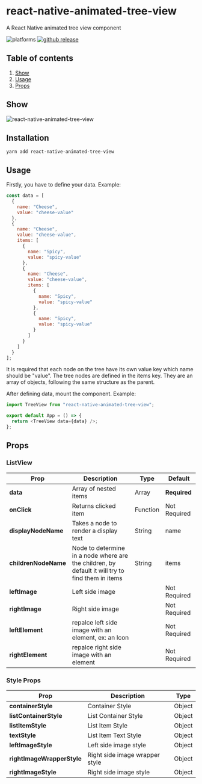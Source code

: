 # react-native-animated-tree-view

A React Native animated tree view component

![platforms](https://img.shields.io/badge/platforms-Android%20%7C%20iOS-brightgreen.svg?style=flat-square)
[![github release](https://img.shields.io/github/v/release/shariqahmed1/react-native-animated-tree-view.svg?style=flat-square)](https://www.github.com/shariqahmed1/react-native-animated-tree-view/releases)

## Table of contents

1. [Show](#show)
1. [Usage](#usage)
1. [Props](#props)

## Show

![react-native-animated-tree-view](https://media.giphy.com/media/kgZdimnRjNLVdbXhUI/giphy.gif)

## Installation

```
yarn add react-native-animated-tree-view
```

## Usage

Firstly, you have to define your data. Example:

```javascript
const data = [
  {
    name: "Cheese",
    value: "cheese-value"
  },
  {
    name: "Cheese",
    value: "cheese-value",
    items: [
      {
        name: "Spicy",
        value: "spicy-value"
      },
      {
        name: "Cheese",
        value: "cheese-value",
        items: [
          {
            name: "Spicy",
            value: "spicy-value"
          },
          {
            name: "Spicy",
            value: "spicy-value"
          }
        ]
      }
    ]
  }
];
```

It is required that each node on the tree have its own value key which name should be "value". The tree nodes are defined in the items key. They are an array of objects, following the same structure as the parent.

After defining data, mount the component. Example:

```javascript
import TreeView from "react-native-animated-tree-view";

export default App = () => {
  return <TreeView data={data} />;
};
```

## Props

### ListView

| Prop                 | Description                                                                                      | Type     | Default      |
| -------------------- | ------------------------------------------------------------------------------------------------ | -------- | ------------ |
| **data**             | Array of nested items                                                                            | Array    | **Required** |
| **onClick**          | Returns clicked item                                                                              | Function | Not Required  |
| **displayNodeName**  | Takes a node to render a display text                                                            | String   | name         |
| **childrenNodeName** | Node to determine in a node where are the children, by default it will try to find them in items | String   | items        |
| **leftImage**        | Left side image                                                                                  |          | Not Required  |
| **rightImage**       | Right side image                                                                                 |          | Not Required  |
| **leftElement**        | repalce left side image with an element, ex: an Icon                                                                                  |          | Not Required  |
| **rightElement**       | repalce right side image with an element                                                                                 |          | Not Required  |

### Style Props

| Prop                       | Description                    | Type   |
| -------------------------- | ------------------------------ | ------ |
| **containerStyle**         | Container Style                | Object |
| **listContainerStyle**     | List Container Style           | Object |
| **listItemStyle**          | List Item Style                | Object |
| **textStyle**              | List Item Text Style           | Object |
| **leftImageStyle**         | Left side image style          | Object |
| **rightImageWrapperStyle** | Right side image wrapper style | Object |
| **rightImageStyle**        | Right side image style         | Object |
